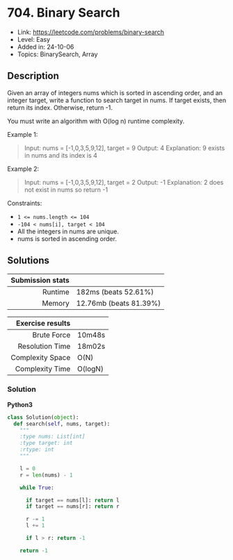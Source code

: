 # 704. Binary Search

- Link: https://leetcode.com/problems/binary-search
- Level: Easy
- Added in: 24-10-06
- Topics: BinarySearch, Array

## Description

Given an array of integers nums which is sorted in ascending order, and an integer target, write a function to search target in nums. If target exists, then return its index. Otherwise, return -1.

You must write an algorithm with O(log n) runtime complexity.

Example 1:
> Input: nums = [-1,0,3,5,9,12], target = 9
> Output: 4
> Explanation: 9 exists in nums and its index is 4

Example 2:
> Input: nums = [-1,0,3,5,9,12], target = 2
> Output: -1
> Explanation: 2 does not exist in nums so return -1

Constraints:

- `1 <= nums.length <= 104`
- `-104 < nums[i], target < 104`
- All the integers in nums are unique.
- nums is sorted in ascending order.

## Solutions

| Submission stats |        |
|-----------------:|--------|
|          Runtime | 182ms (beats 52.61%) |
|           Memory | 12.76mb (beats 81.39%) |

| Exercise results |        |
|-----------------:|--------|
|      Brute Force | 10m48s |
|  Resolution Time | 18m02s |
| Complexity Space | O(N)   |
|  Complexity Time | O(logN)|

### Solution

**Python3**

```py
class Solution(object):
  def search(self, nums, target):
    """
    :type nums: List[int]
    :type target: int
    :rtype: int
    """

    l = 0
    r = len(nums) - 1

    while True:

      if target == nums[l]: return l
      if target == nums[r]: return r

      r -= 1
      l += 1

      if l > r: return -1

    return -1
```